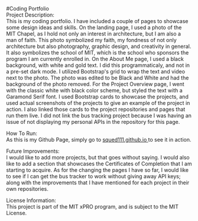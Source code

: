 #Coding Portfolio<br>
Project Description:<br>
This is my coding portfolio.  I have included a couple of pages to showcase some design ideas and skills.  On the landing page, I used a photo of the MIT Chapel, as I hold not only an interest in architecture, but I am also a man of faith.  This photo symbolized my faith, my fondness of not only architecture but also photography, graphic design, and creativity in general.  It also symbolizes the school of MIT, which is the school who sponsors the program I am currently enrolled in.  On the About Me page, I used a black background, with white and gold text.  I did this programmaticaly, and not in a pre-set dark mode.  I utilized Bootstrap's grid to wrap the text and video next to the photo.  The photo was edited to be Black and White and had the background of the photo removed.  For the Project Overview page, I went with the classic white with black color scheme, but styled the text with a Garamond Serif font.  I used Bootstrap cards to showcase the projects, and used actual screenshots of the projects to give an example of the project in action.  I also linked those cards to the project repositories and pages that run them live.  I did not link the bus tracking project because I was having an issue of not displaying my personal APIs in the repository for this page.

How To Run:<br>
As this is my Github Page, simply go to <a href="https://squed111.github.io"> squed111.github.io </a> to see it in action.

Future Improvements:<br>
I would like to add more projects, but that goes without saying.  I would also like to add a section that showcases the Certificates of Completion that I am starting to acquire.  As for the changing the pages I have so far, I would like to see if I can get the bus tracker to work without giving away API keys; along with the improvements that I have mentioned for each project in their own repositories.

License Information:<br>
This project is part of the MIT xPRO program, and is subject to the MIT License.
